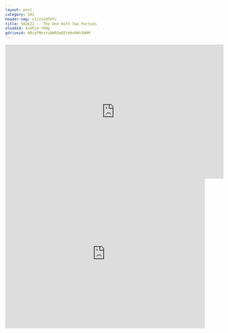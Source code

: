 ```yaml
---
layout: post 
category: S02 
header-img: x3jzJs9fHTc 
title: S02E22 -- The One With Two Parties 
oloadid: 4iHFjd-f09g 
gdriveid: 0BzyFMnstuAWRSmQ5Ym9xRWt5NHM 
--- 
```

<!--more--> 
<iframe src='https://openload.co/embed/4iHFjd-f09g/' width='700' height='430' frameborder='0' scrolling='no' allowfullscreen='allowfullscreen'></iframe> 
<iframe src='https://drive.google.com/file/d/0BzyFMnstuAWRSmQ5Ym9xRWt5NHM/preview' width='640' height='480' frameborder='0' scrolling='no' allowfullscreen='allowfullscreen'></iframe> 